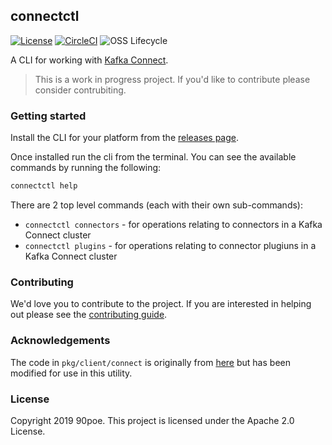 ## connectctl
[![License](https://img.shields.io/badge/License-Apache%202.0-blue.svg)](https://opensource.org/licenses/Apache-2.0)
[![CircleCI](https://circleci.com/gh/90poe/connectctl/tree/master.svg?style=svg)](https://circleci.com/gh/90poe/connectctl/tree/master)
![OSS Lifecycle](https://img.shields.io/osslifecycle/90poe/connectctl)


A CLI for working with [Kafka Connect](https://docs.confluent.io/current/connect/index.html).

> This is a work in progress project. If you'd like to contribute please consider contrubiting.

### Getting started

Install the CLI for your platform from the [releases page](https://github.com/90poe/connectctl/releases).

Once installed run the cli from the terminal. You can see the available commands by running 
the following:

```bash
connectctl help
```

There are 2 top level commands (each with their own sub-commands):
- `connectctl connectors` - for operations relating to connectors in a Kafka Connect cluster
- `connectctl plugins` - for operations relating to connector plugiuns in a Kafka Connect cluster

### Contributing

We'd love you to contribute to the project. If you are interested in helping out please 
see the [contributing guide](CONTRIBUTING.md).

### Acknowledgements
The code in `pkg/client/connect` is originally from [here](https://github.com/go-kafka/connect) but has been modified for use in this utility.

### License

Copyright 2019 90poe.  This project is licensed under the Apache 2.0 License.
